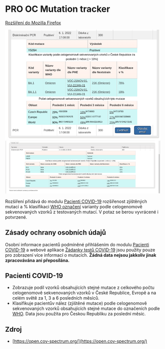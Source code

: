 # PRO OC Mutation tracker

[Rozšíření do Mozilla Firefox](https://addons.mozilla.org/addon/pro-oc-mutation-tracker/)

![Preview](preview/nahled.png)
![Preview](preview/nahled_2.png)

Rozšíření přidává do modulu [Pacienti COVID-19](https://ereg.ksrzis.cz/Registr/CUDZadanky/VyhledaniPacienta) rozšířenost zjištěných mutací a % klasifikaci [WHO označení](https://www.who.int/en/activities/tracking-SARS-CoV-2-variants#PageContent_C238_Col01) varianty podle celogenomově sekvenovaných vzorků z testovaných mutací. V potaz se berou vyvrácené i potvrzené.

## Zásady ochrany osobních údajů

Osobní informace pacientů podmíněné přihlášením do modulu [Pacienti COVID-19](https://ereg.ksrzis.cz/Registr/CUDZadanky/VyhledaniPacienta) a webové aplikace [Žádanky testů COVID-19](https://eregpublicsecure.ksrzis.cz/Registr/CUD/Overeni) jsou použity pouze pro zobrazení více informací o mutacích. **Žádná data nejsou jakkoliv jinak zpracovávána ani přeposílána.**

## Pacienti COVID-19

- Zobrazuje podíl vzorků obsahujících stejné mutace z celkového počtu celogenomově sekvenovaných vzorků v České Republice, Evropě a na celém světě za 1, 3 a 6 posledních měsíců.
- Klasifikuje pacientův nález (zjištěné mutace) podle celogenomově sekvenovaných vzorků obsahujících stejné mutace do označeních podle [WHO](https://www.who.int/en/activities/tracking-SARS-CoV-2-variants/). Data jsou použita pro Českou Republiku za poslední měsíc.

## Zdroj

- [https://open.cov-spectrum.org/](https://open.cov-spectrum.org/)
